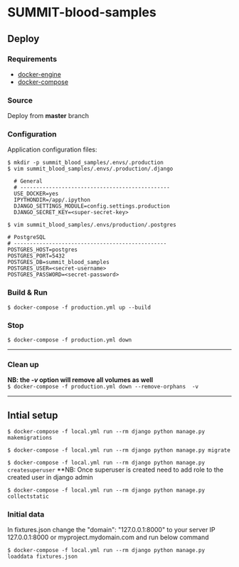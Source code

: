 # SUMMIT-blood-samples

## Deploy

### Requirements
* [docker-engine](https://docs.docker.com/engine/install/centos/)
* [docker-compose](https://docs.docker.com/compose/install/)

### Source
Deploy from **master** branch 

### Configuration
Application configuration files:  

`$ mkdir -p summit_blood_samples/.envs/.production`  
`$ vim summit_blood_samples/.envs/.production/.django`  

      # General
      # -----------------------------------------------
      USE_DOCKER=yes
      IPYTHONDIR=/app/.ipython
      DJANGO_SETTINGS_MODULE=config.settings.production
      DJANGO_SECRET_KEY=<super-secret-key>

`$ vim summit_blood_samples/.envs/production/.postgres`  

    # PostgreSQL
    # ------------------------------------------------
    POSTGRES_HOST=postgres
    POSTGRES_PORT=5432
    POSTGRES_DB=summit_blood_samples
    POSTGRES_USER=<secret-username>
    POSTGRES_PASSWORD=<secret-password>

### Build & Run
`$ docker-compose -f production.yml up --build`

### Stop
`$ docker-compose -f production.yml down`

-----
### Clean up
**NB: the *-v* option will remove all volumes as well**  
`$ docker-compose -f production.yml down --remove-orphans  -v`

-----
## Intial setup
`$ docker-compose -f local.yml run --rm django python manage.py makemigrations`

`$ docker-compose -f local.yml run --rm django python manage.py migrate`

`$ docker-compose -f local.yml run --rm django python manage.py createsuperuser`
**NB: Once superuser is created need to add role to the created user in django admin

`$ docker-compose -f local.yml run --rm django python manage.py collectstatic`


### Initial data
In fixtures.json change the "domain": "127.0.0.1:8000" to your server IP 127.0.0.1:8000 or myproject.mydomain.com and run below command

`$ docker-compose -f local.yml run --rm django python manage.py loaddata fixtures.json`
